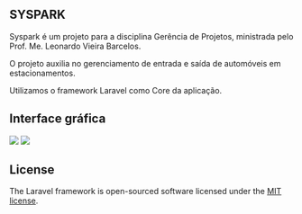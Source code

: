 ## SYSPARK

Syspark é um projeto para a disciplina Gerência de Projetos, ministrada pelo Prof. Me. Leonardo Vieira Barcelos.

O projeto auxilia no gerenciamento de entrada e saída de automóveis em estacionamentos.

Utilizamos o framework Laravel como Core da aplicação.

## Interface gráfica

<img src="https://ibb.co/m9vQJv" />
<img src="https://ibb.co/mPa35a" />

## License

The Laravel framework is open-sourced software licensed under the [MIT license](http://opensource.org/licenses/MIT).
